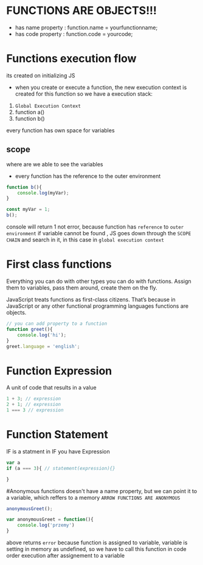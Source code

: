 # FUNCTIONS ARE OBJECTS!!!
* has name property : function.name = yourfunctionname;
* has code property : function.code = yourcode;
# Functions execution flow
its created on initializing JS

* when you create or execute a function, the new execution context is created for this function
so we have a execution stack:
1) `Global Execution Context` 
2) function a()
3) function b()

every function has own space for variables

## scope
where are we able to see the variables

* every function has the reference to the outer environment

```javascript
function b(){
    console.log(myVar);
}

const myVar = 1;
b();
```
console will return 1 not error, because function has `reference` to `outer environment`
if variable cannot be found , JS goes down through the `SCOPE CHAIN` and search in it, in this case in `global execution context`
# First class functions
Everything you can do with other types you can do with functions.
Assign them to variables, pass them around, create them on the fly.

JavaScript treats functions as first-class citizens. That’s because in JavaScript or any other functional programming languages functions are objects.

```javascript
// you can add property to a function
function greet(){
    console.log('hi');
}
greet.language = 'english';

```
# Function Expression
A unit of code that results in a value
```javascript
1 + 3; // expression
2 + 1; // expression
1 === 3 // expression
```
# Function Statement
IF is a statment in IF you have Expression 
```javascript
var a
if (a === 3){ // statement(expression){}

}

```
#Anonymous functions
doesn't have a name property, but we can point it to a variable, which reffers to a memory
`ARROW FUNCTIONS ARE ANONYMOUS`

```javascript
anonymousGreet();

var anonymousGreet = function(){
    console.log('przemy')
}

```
above returns `error` because function is assigned to variable, variable is setting in memory as undefined, so we have to
call this function in code order execution after assignement to a variable